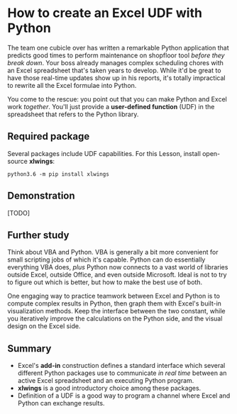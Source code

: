 # How to create an Excel UDF with Python

The team one cubicle over has written a remarkable Python application that predicts good times to perform maintenance on shopfloor tool _before they break down_.  Your boss already manages complex scheduling chores with an Excel spreadsheet that's taken years to develop.  While it'd be great to have those real-time updates show up in his reports, it's totally impractical to rewrite all the Excel formulae into Python.

You come to the rescue:  you point out that you can make Python and Excel work _together_.  You'll just provide a **user-defined function** (UDF) in the spreadsheet that refers to the Python library.


## Required package

Several packages include UDF capabilities.  For this Lesson, install open-source **xlwings**:

    python3.6 -m pip install xlwings


## Demonstration

[TODO]

## Further study

Think about VBA and Python.  VBA is generally a bit more convenient for small scripting jobs of which it's capable.  Python can do essentially everything VBA does, _plus_ Python now connects to a vast world of libraries outside Excel, outside Office, and even outside Microsoft.  Ideal is not to try to figure out which is better, but how to make the best use of both.

One engaging way to practice teamwork between Excel and Python is to compute complex results in Python, then graph them with Excel's built-in visualization methods.  Keep the interface between the two constant, while you iteratively improve the calculations on the Python side, and the visual design on the Excel side.


## Summary

* Excel's **add-in** construction defines a standard interface which several different Python packages use to communicate _in real time_ between an active Excel spreadsheet and an executing Python program.
* **xlwings** is a good introductory choice among these packages.
* Definition of a UDF is a good way to program a channel where Excel and Python can exchange results.
